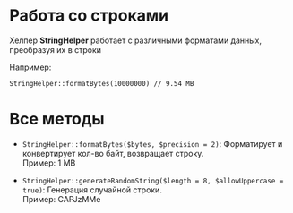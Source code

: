 # Работа со строками

Хелпер **StringHelper** работает с различными форматами данных, преобразуя их в строки


Например:

```
StringHelper::formatBytes(10000000) // 9.54 MB
```


# Все методы
    
* ``StringHelper::formatBytes($bytes, $precision = 2)``: Форматирует и конвертирует кол-во байт, возвращает строку.
    <br/>Пример: 1 MB
        
    
* ``StringHelper::generateRandomString($length = 8, $allowUppercase = true)``: Генерация случайной строки.
    <br/>Пример: CAPJzMMe